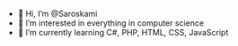 - 👋 Hi, I’m @Saroskami
- 👀 I’m interested in everything in computer science
- 🌱 I’m currently learning C#, PHP, HTML, CSS, JavaScript


<!---
Saroskami/Saroskami is a ✨ special ✨ repository because its `README.md` (this file) appears on your GitHub profile.
You can click the Preview link to take a look at your changes.
--->
